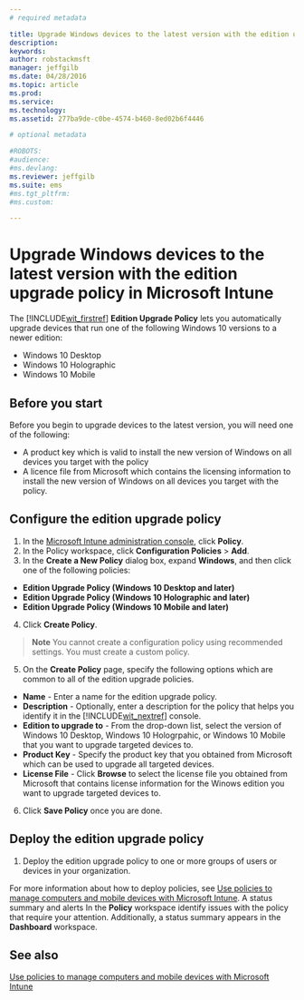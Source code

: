 ```yaml
---
# required metadata

title: Upgrade Windows devices to the latest version with the edition upgrade policy in Microsoft Intune | Microsoft Intune
description:
keywords:
author: robstackmsft
manager: jeffgilb
ms.date: 04/28/2016
ms.topic: article
ms.prod:
ms.service:
ms.technology:
ms.assetid: 277ba9de-c0be-4574-b460-8ed02b6f4446

# optional metadata

#ROBOTS:
#audience:
#ms.devlang:
ms.reviewer: jeffgilb
ms.suite: ems
#ms.tgt_pltfrm:
#ms.custom:

---
```


# Upgrade Windows devices to the latest version with the edition upgrade policy in Microsoft Intune
The [!INCLUDE[wit_firstref](/Token/wit_firstref.xml)] **Edition Upgrade Policy** lets you automatically upgrade devices that run one of the following Windows 10 versions to a newer edition:
* Windows 10 Desktop
* Windows 10 Holographic
* Windows 10 Mobile

## Before you start
Before you begin to upgrade devices to the latest version, you will need one of the following:
* A product key which is valid to install the new version of Windows on all devices you target with the policy
* A licence file from Microsoft which contains the licensing information to install the new version of Windows on all devices you target with the policy.

## Configure the edition upgrade policy

1. In the [Microsoft Intune administration console](https://manage.microsoft.com), click **Policy**.
2. In the Policy workspace, click **Configuration Policies** > **Add**.
3. In the **Create a New Policy** dialog box, expand **Windows**, and then click one of the following policies:
* **Edition Upgrade Policy (Windows 10 Desktop and later)**
* **Edition Upgrade Policy (Windows 10 Holographic and later)**
* **Edition Upgrade Policy (Windows 10 Mobile and later)**
4. Click **Create Policy**.
>**Note**
> You cannot create a configuration policy using recommended settings. You must create a custom policy. 
5. On the **Create Policy** page, specify the following options which are common to all of the edition upgrade policies.
* **Name** - Enter a name for the edition upgrade policy.
* **Description** - Optionally, enter a description for the policy that helps you identify it in the [!INCLUDE[wit_nextref](/Token/wit_nextref.xml)] console.
* **Edition to upgrade to** - From the drop-down list, select the version of Windows 10 Desktop, Windows 10 Hologrpahic, or Windows 10 Mobile that you want to upgrade targeted devices to.
* **Product Key** - Specify the product key that you obtained from Microsoft which can be used to upgrade all targeted devices.
* **License File** - Click **Browse** to select the license file you obtained from Microsoft that contains license information for the Winows edition you want to upgrade targeted devices to.
6. Click **Save Policy** once you are done.

## Deploy the edition upgrade policy

1. Deploy the edition upgrade policy to one or more groups of users or devices in your organization.

For more information about how to deploy policies, see [Use policies to manage computers and mobile devices with Microsoft Intune](use-policies-to-manage-computers-and-mobile-devices-with-microsoft-intune.md).
A status summary and alerts In the **Policy** workspace identify issues with the policy that require your attention. Additionally, a status summary appears in the **Dashboard** workspace.

## See also
[Use policies to manage computers and mobile devices with Microsoft Intune](use-policies-to-manage-computers-and-mobile-devices-with-microsoft-intune.md)